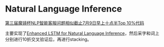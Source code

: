 # **Natural Language Inference**

[第三届魔镜杯NLP智能客服问题相似截止7月9日早上十点半Top 10%代码](ppdai/)

主要实现了[Enhanced LSTM for Natural Language Inference](https://arxiv.org/pdf/1609.06038.pdf)，然后采字和词上分别进行10折交叉验证后，再进行stacking。
